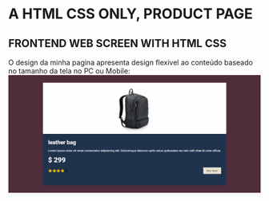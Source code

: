 # A HTML CSS ONLY, PRODUCT PAGE

## FRONTEND WEB SCREEN WITH HTML CSS

O design da minha pagina apresenta design flexivel ao conteúdo baseado no tamanho da tela no PC ou Mobile: ![alt text](/imgs/screen/s1.png)
